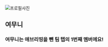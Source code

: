 <img src="https://cdn.discordapp.com/avatars/724862211251765250/124ac0e7d02545b0efa5a060e6559c4e.png?size=256" title="프로필사진" alt="프로필사진">

## 여무니
### 여무니는 애브리띵을 뺀 팀 텝의 1번째 멤버에요!
